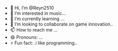 - 👋 Hi, I’m @Reyn2510
- 👀 I’m interested in music...
- 🌱 I’m currently learning ...
- 💞️ I’m looking to collaborate on game innovation..
- 📫 How to reach me ...
- 😄 Pronouns: ...
- ⚡ Fun fact: .i like programming..

<!---
Reyn2510/Reyn2510 is a ✨ special ✨ repository because its `README.md` (this file) appears on your GitHub profile.
You can click the Preview link to take a look at your changes.
--->

